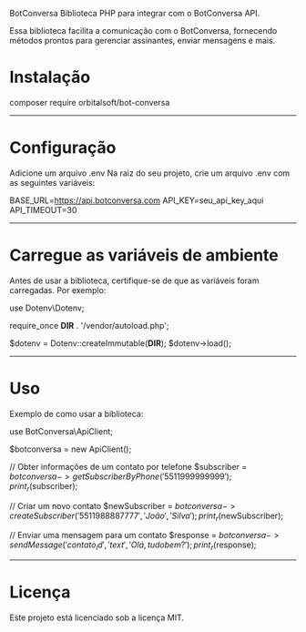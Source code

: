 BotConversa
Biblioteca PHP para integrar com o BotConversa API.

Essa biblioteca facilita a comunicação com o BotConversa, fornecendo métodos prontos para gerenciar assinantes, enviar mensagens e mais.

# Instalação
composer require orbitalsoft/bot-conversa

---------------------------------------------
# Configuração
Adicione um arquivo .env
Na raiz do seu projeto, crie um arquivo .env com as seguintes variáveis:

BASE_URL=https://api.botconversa.com
API_KEY=seu_api_key_aqui
API_TIMEOUT=30

-----------------------------------------------
# Carregue as variáveis de ambiente
Antes de usar a biblioteca, certifique-se de que as variáveis foram carregadas. Por exemplo:

use Dotenv\Dotenv;

require_once __DIR__ . '/vendor/autoload.php';

$dotenv = Dotenv::createImmutable(__DIR__);
$dotenv->load();

-----------------------------------------------
# Uso
Exemplo de como usar a biblioteca:

use BotConversa\ApiClient;

$botconversa = new ApiClient();

// Obter informações de um contato por telefone
$subscriber = $botconversa->getSubscriberByPhone('5511999999999');
print_r($subscriber);

// Criar um novo contato
$newSubscriber = $botconversa->createSubscriber('5511988887777', 'João', 'Silva');
print_r($newSubscriber);

// Enviar uma mensagem para um contato
$response = $botconversa->sendMessage('contato_id', 'text', 'Olá, tudo bem?');
print_r($response);

-----------------------------------------------
# Licença
Este projeto está licenciado sob a licença MIT.